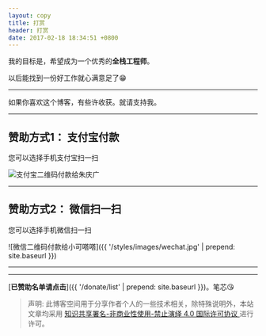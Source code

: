 ```yaml
---
layout: copy
title: 打赏
header: 打赏
date: 2017-02-18 18:34:51 +0800
---
```


我的目标是，希望成为一个优秀的**全栈工程师**。

以后能找到一份好工作就心满意足了😁

-----------------------------------------

如果你喜欢这个博客，有些许收获。就请支持我。

-----------------------------------------

## 赞助方式1： 支付宝付款

您可以选择手机支付宝扫一扫

<img src="{{ '/styles/images/zhifubao.jpg' | prepend: site.baseurl }}" alt="支付宝二维码付款给朱庆广" />

-----------------------------------------

## 赞助方式2： 微信扫一扫

您可以选择手机微信扫一扫

![微信二维码付款给小可嗒嗒]({{ '/styles/images/wechat.jpg' | prepend: site.baseurl }})

------------------------------------------

-------------------------------------------

[**已赞助名单请点击**]({{ '/donate/list' | prepend: site.baseurl }})。笔芯😘

>声明: 此博客空间用于分享作者个人的一些技术相关，除特殊说明外，本站文章均采用 <a rel="license" href="https://creativecommons.org/licenses/by-nc-nd/4.0/deed.zh"> 知识共享署名-非商业性使用-禁止演绎 4.0 国际许可协议 </a>进行许可。
